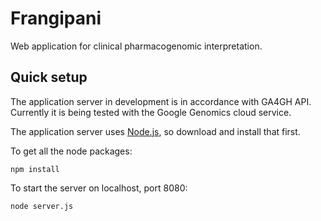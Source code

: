 Frangipani
==========

Web application for clinical pharmacogenomic interpretation.

## Quick setup

The application server in development is in accordance with GA4GH API. Currently it is being tested with the Google Genomics cloud service.

The application server uses [Node.js](http://nodejs.org/), so download and install that first.

To get all the node packages:

`npm install`

To start the server on localhost, port 8080:

`node server.js`
